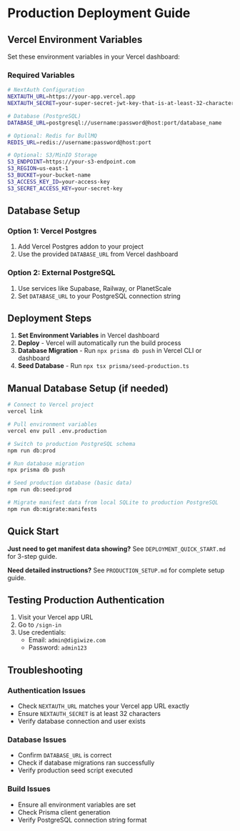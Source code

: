 # Production Deployment Guide

## Vercel Environment Variables

Set these environment variables in your Vercel dashboard:

### Required Variables

```bash
# NextAuth Configuration
NEXTAUTH_URL=https://your-app.vercel.app
NEXTAUTH_SECRET=your-super-secret-jwt-key-that-is-at-least-32-characters-long-change-this-in-production

# Database (PostgreSQL)
DATABASE_URL=postgresql://username:password@host:port/database_name

# Optional: Redis for BullMQ
REDIS_URL=redis://username:password@host:port

# Optional: S3/MinIO Storage
S3_ENDPOINT=https://your-s3-endpoint.com
S3_REGION=us-east-1
S3_BUCKET=your-bucket-name
S3_ACCESS_KEY_ID=your-access-key
S3_SECRET_ACCESS_KEY=your-secret-key
```

## Database Setup

### Option 1: Vercel Postgres

1. Add Vercel Postgres addon to your project
2. Use the provided `DATABASE_URL` from Vercel dashboard

### Option 2: External PostgreSQL

1. Use services like Supabase, Railway, or PlanetScale
2. Set `DATABASE_URL` to your PostgreSQL connection string

## Deployment Steps

1. **Set Environment Variables** in Vercel dashboard
2. **Deploy** - Vercel will automatically run the build process
3. **Database Migration** - Run `npx prisma db push` in Vercel CLI or dashboard
4. **Seed Database** - Run `npx tsx prisma/seed-production.ts`

## Manual Database Setup (if needed)

```bash
# Connect to Vercel project
vercel link

# Pull environment variables
vercel env pull .env.production

# Switch to production PostgreSQL schema
npm run db:prod

# Run database migration
npx prisma db push

# Seed production database (basic data)
npm run db:seed:prod

# Migrate manifest data from local SQLite to production PostgreSQL
npm run db:migrate:manifests
```

## Quick Start

**Just need to get manifest data showing?** See `DEPLOYMENT_QUICK_START.md` for 3-step guide.

**Need detailed instructions?** See `PRODUCTION_SETUP.md` for complete setup guide.

## Testing Production Authentication

1. Visit your Vercel app URL
2. Go to `/sign-in`
3. Use credentials:
   - Email: `admin@digiwize.com`
   - Password: `admin123`

## Troubleshooting

### Authentication Issues

- Check `NEXTAUTH_URL` matches your Vercel app URL exactly
- Ensure `NEXTAUTH_SECRET` is at least 32 characters
- Verify database connection and user exists

### Database Issues

- Confirm `DATABASE_URL` is correct
- Check if database migrations ran successfully
- Verify production seed script executed

### Build Issues

- Ensure all environment variables are set
- Check Prisma client generation
- Verify PostgreSQL connection string format
